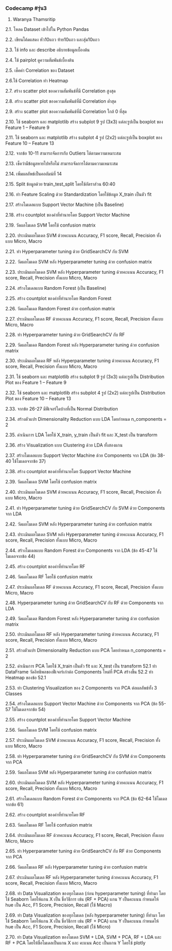 ### Codecamp #รุ่น3
  1. Waranya Thamsritip

  2.1. โหลด Dataset เข้าไปใน Python Pandas

  2.2. เขียนโค้ดแสดง หัว10แถว ท้าย10แถว และสุ่ม10แถว

  2.3. ใช้ info และ describe อธิบายข้อมูลเบื้องต้น

  2.4. ใช้ pairplot ดูความสัมพันธ์เบื้องต้น

  2.5. เช็คค่า Correlation ของ Dataset

  2.6.ใช้ Correlation ทำ Heatmap

  2.7. สร้าง scatter plot ของความสัมพันธ์ที่มี Correlation สูงสุด

  2.8. สร้าง scatter plot ของความสัมพันธ์ที่มี Correlation ต่ำสุด

  2.9. สร้าง scatter plot ของความสัมพันธ์ที่มี Correlation ใกล้ 0 ที่สุด

  2.10. ใช้ seaborn และ matplotlib สร้าง subplot 9 รูป (3x3) แต่ละรูปเป็น boxplot ของ Feature 1 – Feature 9

  2.11. ใช้ seaborn และ matplotlib สร้าง subplot 4 รูป (2x2) แต่ละรูปเป็น boxplot ของ Feature 10 – Feature 13

  2.12. จากข้อ 10-11 สามารถจัดการกับ Outliers ได้ตามความเหมาะสม

  2.13. เช็คว่ามีข้อมูลหายไปหรือไม่ สามารถจัดการได้ตามความเหมาะสม

  2.14. เพิ่มผลลัพธ์เป็นคอลัมน์ที่ 14

  2.15. Split ข้อมูลด้วย train_test_split โดยใช้อัตราส่วน 60:40

  2.16. ทำ Feature Scaling ด้วย Standardization โดยใช้ข้อมูล X_train เป็นตัว fit

  2.17. สร้างโมเดลแบบ Support Vector Machine (เป็น Baseline) 

  2.18. สร้าง countplot ของค่าที่ทำนายโดย Support Vector Machine

  2.19. วัดผลโมเดล SVM โดยใช้ confusion matrix

  2.20. ประเมินผลโมเดล SVM ด้วยคะแนน Accuracy, F1 score, Recall, Precision ทั้งแบบ Micro, Macro

  2.21. ทำ Hyperparameter tuning ด้วย GridSearchCV กับ SVM

  2.22. วัดผลโมเดล SVM หลัง Hyperparameter tuning ด้วย confusion matrix

  2.23. ประเมินผลโมเดล SVM หลัง Hyperparameter tuning ด้วยคะแนน Accuracy, F1 score, Recall, Precision ทั้งแบบ Micro, Macro

  2.24. สร้างโมเดลแบบ Random Forest (เป็น Baseline) 

  2.25. สร้าง countplot ของค่าที่ทำนายโดย Random Forest 

  2.26. วัดผลโมเดล Random Forest ด้วย confusion matrix 

  2.27. ประเมินผลโมเดล RF ด้วยคะแนน Accuracy, F1 score, Recall, Precision ทั้งแบบ Micro, Macro

  2.28. ทำ Hyperparameter tuning ด้วย GridSearchCV กับ RF 

  2.29. วัดผลโมเดล Random Forest หลัง Hyperparameter tuning ด้วย confusion matrix 

  2.30. ประเมินผลโมเดล RF หลัง Hyperparameter tuning ด้วยคะแนน Accuracy, F1 score, Recall, Precision ทั้งแบบ Micro, Macro

  2.31. ใช้ seaborn และ matplotlib สร้าง subplot 9 รูป (3x3) แต่ละรูปเป็น Distribution Plot ของ Feature 1 – Feature 9

  2.32. ใช้ seaborn และ matplotlib สร้าง subplot 4 รูป (2x2) แต่ละรูปเป็น Distribution Plot ของ Feature 10 – Feature 13

  2.33. จากข้อ 26-27 มีฟีเจอร์ใดบ้างที่เป็น Normal Distribution 

  2.34. สร้างตัวแปร Dimensionality Reduction แบบ LDA โดยกำหนด n_components = 2

  2.35. ดำเนินการ LDA โดยใช้ X_train, y_train เป็นตัว fit และ X_test เป็น transform

  2.36. สร้าง Visualization แบบ Clustering ด้วย LDA ทั้งสองแกน

  2.37. สร้างโมเดลแบบ Support Vector Machine ด้วย Components จาก LDA
(ข้อ 38-40 ใช้โมเดลจากข้อ 37)

  2.38. สร้าง countplot ของค่าที่ทำนายโดย Support Vector Machine

  2.39. วัดผลโมเดล SVM โดยใช้ confusion matrix

  2.40. ประเมินผลโมเดล SVM ด้วยคะแนน Accuracy, F1 score, Recall, Precision ทั้งแบบ Micro, Macro

  2.41. ทำ Hyperparameter tuning ด้วย GridSearchCV กับ SVM ด้วย Components จาก LDA

  2.42. วัดผลโมเดล SVM หลัง Hyperparameter tuning ด้วย confusion matrix

  2.43. ประเมินผลโมเดล SVM หลัง Hyperparameter tuning ด้วยคะแนน Accuracy, F1 score, Recall, Precision ทั้งแบบ Micro, Macro

  2.44. สร้างโมเดลแบบ Random Forest ด้วย Components จาก LDA
(ข้อ 45-47 ใช้โมเดลจากข้อ 44)

  2.45. สร้าง countplot ของค่าที่ทำนายโดย RF

  2.46. วัดผลโมเดล RF โดยใช้ confusion matrix

  2.47. ประเมินผลโมเดล RF ด้วยคะแนน Accuracy, F1 score, Recall, Precision ทั้งแบบ Micro, Macro

  2.48. Hyperparameter tuning ด้วย GridSearchCV กับ RF ด้วย Components จาก LDA

  2.49. วัดผลโมเดล Random Forest หลัง Hyperparameter tuning ด้วย confusion matrix 

  2.50. ประเมินผลโมเดล RF หลัง Hyperparameter tuning ด้วยคะแนน Accuracy, F1 score, Recall, Precision ทั้งแบบ Micro, Macro

  2.51. สร้างตัวแปร Dimensionality Reduction แบบ PCA โดยกำหนด n_components = 2

  2.52. ดำเนินการ PCA โดยใช้ X_train เป็นตัว fit และ X_test เป็น transform
    52.1 ทำ DataFrame วัดอิทธิพลของฟีเจอร์เก่าต่อ Components ใหม่ที่ PCA สร้างขึ้น
    52.2 ทำ Heatmap ของข้อ 52.1

  2.53. ทำ Clustering Visualization ของ 2 Components จาก PCA ต่อผลลัพธ์ทั้ง 3 Classes

  2.54. สร้างโมเดลแบบ Support Vector Machine ด้วย Components จาก PCA
(ข้อ 55-57 ใช้โมเดลจากข้อ 54)

  2.55. สร้าง countplot ของค่าที่ทำนายโดย Support Vector Machine

  2.56. วัดผลโมเดล SVM โดยใช้ confusion matrix

  2.57. ประเมินผลโมเดล SVM ด้วยคะแนน Accuracy, F1 score, Recall, Precision ทั้งแบบ Micro, Macro

  2.58. ทำ Hyperparameter tuning ด้วย GridSearchCV กับ SVM ด้วย Components จาก PCA

  2.59. วัดผลโมเดล SVM หลัง Hyperparameter tuning ด้วย confusion matrix

  2.60. ประเมินผลโมเดล SVM หลัง Hyperparameter tuning ด้วยคะแนน Accuracy, F1 score, Recall, Precision ทั้งแบบ Micro, Macro

  2.61. สร้างโมเดลแบบ Random Forest ด้วย Components จาก PCA
(ข้อ 62-64 ใช้โมเดลจากข้อ 61)

  2.62. สร้าง countplot ของค่าที่ทำนายโดย RF

  2.63. วัดผลโมเดล RF โดยใช้ confusion matrix

  2.64. ประเมินผลโมเดล RF ด้วยคะแนน Accuracy, F1 score, Recall, Precision ทั้งแบบ Micro, Macro

  2.65. ทำ Hyperparameter tuning ด้วย GridSearchCV กับ RF ด้วย Components จาก PCA

  2.66. วัดผลโมเดล RF หลัง Hyperparameter tuning ด้วย confusion matrix

  2.67. ประเมินผลโมเดล RF หลัง Hyperparameter tuning ด้วยคะแนน Accuracy, F1 score, Recall, Precision ทั้งแบบ Micro, Macro

  2.68. ทำ Data Visualization ของทุกโมเดล (ก่อน hyperparameter tuning) ที่ทำมา โดยใช้ Seaborn โดยให้แกน X เป็น ชื่อวิธีการ เช่น (RF + PCA) แกน Y เป็นคะแนน กำหนดให้ hue เป็น Acc, F1 Score, Precision, Recall (ใช้ Macro)

  2.69. ทำ Data Visualization ของทุกโมเดล (หลัง hyperparameter tuning) ที่ทำมา โดยใช้ Seaborn โดยให้แกน X เป็น ชื่อวิธีการ เช่น (RF + PCA) แกน Y เป็นคะแนน กำหนดให้ hue เป็น Acc, F1 Score, Precision, Recall (ใช้ Micro)

  2.70. ทำ Data Visualization ของโมเดล SVM + LDA, SVM + PCA, RF + LDA และ RF + PCA โดยให้ชื่อโมเดลเป็นแกน X และ คะแนน Acc เป็นแกน Y โดยใช้ plotly 
















